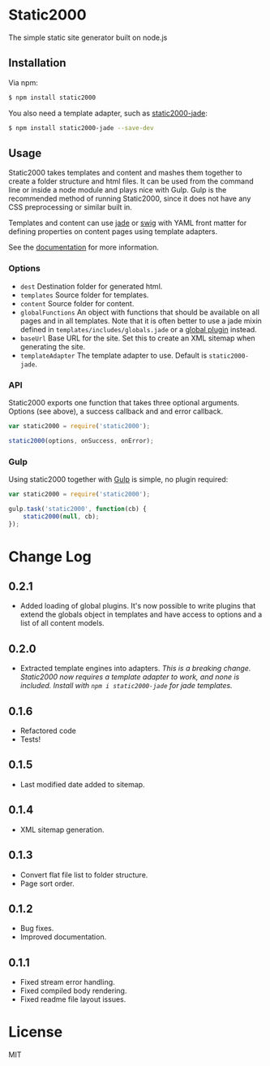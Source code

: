 # Static2000

The simple static site generator built on node.js

## Installation

Via npm:

```bash
$ npm install static2000
```

You also need a template adapter, such as [static2000-jade](https://github.com/judas-christ/static2000-jade):

```bash
$ npm install static2000-jade --save-dev
```

## Usage

Static2000 takes templates and content and mashes them together to create a folder structure
and html files. It can be used from the command line or inside a node module and plays nice
with Gulp. Gulp is the recommended method of running Static2000, since it does not have any
CSS preprocessing or similar built in.

Templates and content can use [jade](http://jade-lang.com/) or [swig](http://paularmstrong.github.io/swig) with YAML front matter
for defining properties on content pages using template adapters.


See the [documentation](docs/README.md) for more information.

### Options

* `dest` Destination folder for generated html.
* `templates` Source folder for templates.
* `content` Source folder for content.
* `globalFunctions` An object with functions that should be available on all pages and in all templates. Note that it is often better to use a jade mixin defined in `templates/includes/globals.jade` or a [global plugin](docs/GlobalPlugins.md) instead.
* `baseUrl` Base URL for the site. Set this to create an XML sitemap when generating the site.
* `templateAdapter` The template adapter to use. Default is `static2000-jade`.

### API

Static2000 exports one function that takes three optional arguments. Options (see above), a success callback and and error callback.

```javascript
var static2000 = require('static2000');

static2000(options, onSuccess, onError);
```

### Gulp

Using static2000 together with [Gulp](http://gulpjs.com/) is simple, no plugin required:

```javascript
var static2000 = require('static2000');

gulp.task('static2000', function(cb) {
    static2000(null, cb);
});
```

# Change Log

## 0.2.1

* Added loading of global plugins. It's now possible to write plugins that extend the globals object in templates and have access to options and a list of all content models.

## 0.2.0

* Extracted template engines into adapters. _This is a breaking change. Static2000 now requires a template adapter to work, and none is included. Install with `npm i static2000-jade` for jade templates._

## 0.1.6

* Refactored code
* Tests!

## 0.1.5

* Last modified date added to sitemap.

## 0.1.4

* XML sitemap generation.

## 0.1.3

* Convert flat file list to folder structure.
* Page sort order.

## 0.1.2

* Bug fixes.
* Improved documentation.

## 0.1.1

* Fixed stream error handling.
* Fixed compiled body rendering.
* Fixed readme file layout issues.

# License

MIT
